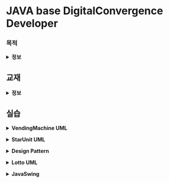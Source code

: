 JAVA base DigitalConvergence Developer
===
### 목적
**<details><summary>정보</summary>**
> * 디지털 기술을 기반으로 다양한 기기의 융합, 네트워크의 융합, 콘텐츠의 융합을 통해 새로운 형태의 제품이나 융합서비스를 창출하기 위하여 기기, 네트워크, 콘텐츠의 기획, 설계, 제작, 운용 및 시험
> * 컴퓨터 프로그래밍 언어로 각 업무에 맞는 소프트웨어의 기능에 관한 설계, 구현 및 테스트를 수행하고, 사용자에게 배포하며, 버전관리를 통해 제품의 성능을 향상시키고, 서비스를 개선
> * 소프트웨어 구현, 소스 코드 인스펙션
> * 애플리케이션 모듈 구현, 인터페이스 구현
> * UI 설계 산출물과 GUI 디자인 가이드를 바탕으로 UI 구현 표준을 수립하고 UI를 제작
> * 데이터베이스 구현을 위하여 DBMS(Data Base Management System)(DataBase Management Systems) 설치, 데이터베이스 생성, 데이터베이스 오브젝트를 계획, 설계하고 구현
> * 관계형 데이터베이스에서 SQL을 사용하여 응용시스템의 요구기능에 적합한 데이터를 정의하고, 조작하며, 제어

</details>

## 교재
  **<details><summary>정보</summary>**

####
> <img src ="image/javabook.jpg" width="230px">

> **03-16 ~ 05, api포함(Collection(List, Set), Map(Hashing), (String, StringBuffer, StringBuilder)), JavaSwing, InnerClass, Anonymous InnerClass, 람다식**

> <img src = "image/sql.jpg" width="230px" height = "300px">

> **~**

> <img src = "image/springInAction.png" width="230px">

> **~**

> <img src = "image/webprogramming.jpg" width = "230px">

> **~**

> <img src = "image/jsp,jquery.png" width = "230px">

> **~**

</details>

## 실습

**<details><summary>VendingMachine UML</summary>**

//VendingMachine has-a Beverage
//VendingMachine has-a Money
|      VendingMachine   |
|:------------|
|**멤버변수**|
|- color : String|
|- balance : int|
|- manufacturer : String|
|- money : Money|
|- coin : Money |
|- coke : Beverage|
|- pepsi : Beverage|
|- powerAde : Beverage|
|- sprite : Beverage|
|- cider : Beverage|
|**static 상수**|
|+ D_COKE : int = 1|
|+ D_PEPSI : int = 2|
|+ D_POWERADE : int = 3|
|+ D_SPRITE : int = 4|
|+ D_CIDER : int = 5|
|**메소드**|
|getters / setters|
|+ VendingMachine(color : String, manufacturer : String, coke : Beverage, pepsi : Beverage, powerAde : Beverage, sprite : Beverage, cider : Beverage, money : Money, Coin : Money)
|+ inputMoneySum() : void|
|+ choicePick() : Beverage|
|- returnDrink(beverage : Beverage, balance : int, drink : int) : Beverage
|+ returnMoney() : int|
|- drinkDecrease(drink : int)|
|- soldOut(number : int) : boolean|
|+ toString() : String|

|Beverage|
|:--------|
|**멤버변수**|
|- name : String |
|- count : int|
|- amount : int|
|**메소드**|
|+ Beverage(name : String, amount : int, count : int)|
|+ Beverage(name : String, amount : int)|
|+ getters/setters|
|+ toString() : String|

|Money|
|:------|
|**멤버변수**|
|- tenThousandM : int|
|- fiveThousandM : int|
|- oneThousandM : int|
|- fiveHundredC : int|
|- oneHundredC : int|
|**메소드**|
|+ getters/setters|
|+ moneySum() : int|
|+ coinSum() : int|
|+ toString() : String|

</details>

**<details><summary>StarUnit UML</summary>**

**((interface)) IPowerUpgrade, IMoveUpgrade, IAllAttack, IHeal**

**((abstract)) Unit**

**((abstract)) GroundUnit is-a Unit**

**((abstract)) AirUnit is-a Unit**

**Zealot is-a GroundUnit is-a IMoveUpgrade,IGroundAttack,IPowerUpgrade**

**Mutallisk is-a AirUnit is-a IAllAttack, IPowerUpgrade**

**Medic is-a GroundUnit is-a IHeal**

**((abstract)) Building**

**((abstract)) MovingBuilding is-a Building**

**Command is-a MovingBuilding**

**Nexus is-a Building**

<img src = "image/StarCraftUML2.png">
<img src = "image/StarCraftUML1.png">

</details>

**<details><summary>Design Pattern</summary>**

**UML**

<img src = "image/Star2UML.PNG">
<img src = "image/StarUML.PNG">

</details>

**<details><Summary>Lotto UML</summary>**
<img src = "image/LottoUML.PNG">
</details>

**<details><Summary>JavaSwing</summary>**
### JFrame Practice

##### Answer1
<img src = "image/JFrame1.JPG">

##### Answer2
<img src = "image/JFrame2.JPG">

##### Answer3
<img src = "image/JFrame3.JPG">

##### Answer4
<img src = "image/JFrame4.JPG">

---

### Event Practice

##### 1. 묵찌빠

<img src = "image/MJB1.PNG">
<img src = "image/MJB2.PNG">
<img src = "image/MJB.PNG">

### Team Project
..

---

</details>
